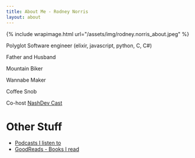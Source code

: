```yaml
---
title: About Me - Rodney Norris
layout: about
---
```


{% include wrapimage.html url="/assets/img/rodney.norris_about.jpeg" %}

Polyglot Software engineer
(elixir, javascript, python, C, C#)

Father and Husband

Mountain Biker

Wannabe Maker

Coffee Snob

Co-host [NashDev Cast](http://nashdevcast.com)

# Other Stuff
- [Podcasts I listen to](/me/podcasts)
- [GoodReads - Books I read](https://www.goodreads.com/user/show/23553598-rodney-norris)
